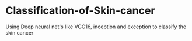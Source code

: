 # Classification-of-Skin-cancer
Using Deep neural net's like VGG16, inception and exception to classify the skin cancer
